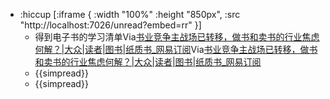 - :hiccup [:iframe { :width "100%" :height "850px", :src "http://localhost:7026/unread?embed=rr" }]
    - 得到电子书的学习清单Via[书业竞争主战场已转移，做书和卖书的行业焦虑何解？|大众|读者|图书|纸质书_网易订阅](https://www.163.com/dy/article/HC0QEDPB0512DFEN.html)Via[书业竞争主战场已转移，做书和卖书的行业焦虑何解？|大众|读者|图书|纸质书_网易订阅](https://www.163.com/dy/article/HC0QEDPB0512DFEN.html)
    - {{simpread}}
    - {{simpread}}
